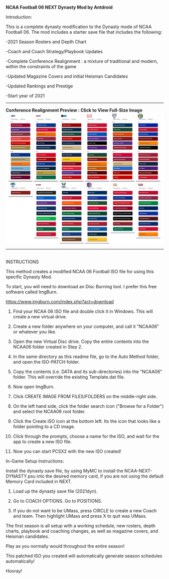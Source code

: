 <B>NCAA Football 06 NEXT Dynasty Mod by Antdroid</B>

Introduction:

This is a complete dynasty modification to the Dynasty mode of NCAA Football 06. The mod includes a starter save file that includes the following:

-2021 Season Rosters and Depth Chart

-Coach and Coach Strategy/Playbook Updates

-Complete Conference Realignment : a mixture of traditional and modern, within the constraints of the game

-Updated Magazine Covers and initial Heisman Candidates

-Updated Rankings and Prestige

-Start year of 2021


<hr>
<B>Conference Realignment Preview : Click to View Full-Size Image</B>
<img src="NCAA-NEXT-Realignment.png">

<hr>

<BR>INSTRUCTIONS</BR>

This method creates a modified NCAA 06 Football ISO file for using this specific Dynasty Mod.



To start, you will need to download an Disc Burning tool. I prefer this free software called ImgBurn.

https://www.imgburn.com/index.php?act=download


1. Find your NCAA 06 ISO file and double click it in Windows. This will create a new virtual drive.

2. Create a new folder anywhere on your computer, and call it "NCAA06" or whatever you like.

3. Open the new Virtual Disc drive. Copy the entire contents into the NCAA06 folder created in Step 2.

4. In the same directory as this readme file, go to the Auto Method folder, and open the ISO-PATCH folder.

5. Copy the contents (i.e. DATA and its sub-directories) into the "NCAA06" folder. This will override the existing Template.dat file.

6. Now open ImgBurn.

7. Click CREATE IMAGE FROM FILES/FOLDERS on the middle-right side.

8. On the left hand side, click the folder search icon ("Browse for a Folder") and select the NCAA06 root folder.

9. Click the Create ISO icon at the bottom left. Its the icon that looks like a folder pointing to a CD image.

10. Click through the prompts, choose a name for the ISO, and wait for the app to create a new ISO file.

11. Now you can start PCSX2 with the new ISO created!


In-Game Setup Instructions:

Install the dynasty save file, by using MyMC to install the NCAA-NEXT-DYNASTY.psu into the desired memory card, if you are not using the default Memory Card included in NEXT.

1. Load up the dynasty save file (2021dyn).

2. Go to COACH OPTIONS. Go to POSITIONS.

3. If you do not want to be UMass, press CIRCLE to create a new Coach and team. Then highlight UMass and press X to quit was UMass.


The first season is all setup with a working schedule, new rosters, depth charts, playbook and coaching changes, as well as magazine covers, and Heisman candidates.

Play as you normally would throughout the entire season!

This patched ISO you created will automatically generate season schedules automatically!


Hooray!




